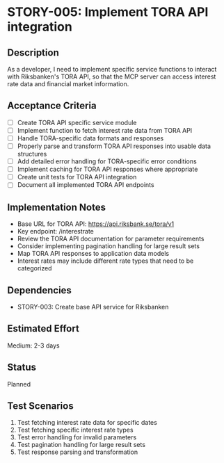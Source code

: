 # STORY-005: Implement TORA API integration

## Description
As a developer, I need to implement specific service functions to interact with Riksbanken's TORA API, so that the MCP server can access interest rate data and financial market information.

## Acceptance Criteria
- [ ] Create TORA API specific service module
- [ ] Implement function to fetch interest rate data from TORA API
- [ ] Handle TORA-specific data formats and responses
- [ ] Properly parse and transform TORA API responses into usable data structures
- [ ] Add detailed error handling for TORA-specific error conditions
- [ ] Implement caching for TORA API responses where appropriate
- [ ] Create unit tests for TORA API integration
- [ ] Document all implemented TORA API endpoints

## Implementation Notes
- Base URL for TORA API: https://api.riksbank.se/tora/v1
- Key endpoint: /interestrate
- Review the TORA API documentation for parameter requirements
- Consider implementing pagination handling for large result sets
- Map TORA API responses to application data models
- Interest rates may include different rate types that need to be categorized

## Dependencies
- STORY-003: Create base API service for Riksbanken

## Estimated Effort
Medium: 2-3 days

## Status
Planned

## Test Scenarios
1. Test fetching interest rate data for specific dates
2. Test fetching specific interest rate types
3. Test error handling for invalid parameters
4. Test pagination handling for large result sets
5. Test response parsing and transformation 